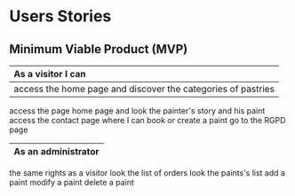 # Users Stories

## Minimum Viable Product (MVP)

|As a visitor I can|
| :-- |
|access the home page and discover the categories of pastries|
access the page home page and look the painter's story and his paint
access the contact page where I can book or create a paint
go to the RGPD page

| As an administrator |
| :-- |
the same rights as a visitor
look the list of orders
look the paints's list
add a paint
modify a paint
delete a paint
